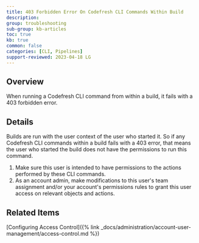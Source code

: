 ```yaml
---
title: 403 Forbidden Error On Codefresh CLI Commands Within Build
description: 
group: troubleshooting
sub-group: kb-articles
toc: true
kb: true
common: false
categories: [CLI, Pipelines]
support-reviewed: 2023-04-18 LG
---
```


## Overview

When running a Codefresh CLI command from within a build, it fails with a 403
forbidden error.

## Details

Builds are run with the user context of the user who started it. So if any
Codefresh CLI commands within a build fails with a 403 error, that means the
user who started the build does not have the permissions to run this command.

  1. Make sure this user is intended to have permissions to the actions performed by these CLI commands.
  2. As an account admin, make modifications to this user's team assignment and/or your account's permissions rules to grant this user access on relevant objects and actions.

## Related Items

[Configuring Access Control]({% link _docs/administration/account-user-management/access-control.md %})
